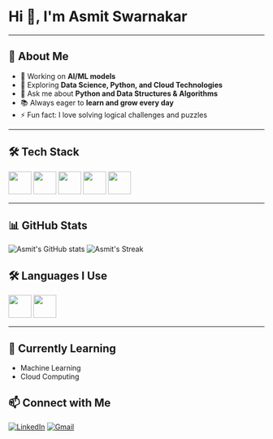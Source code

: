 # Hi 👋, I'm Asmit Swarnakar
---

## 🌟 About Me  
- 🔭 Working on **AI/ML models**  
- 🌱 Exploring **Data Science, Python, and Cloud Technologies**  
- 💬 Ask me about **Python and Data Structures & Algorithms**  
- 📚 Always eager to **learn and grow every day**  
- ⚡ Fun fact: I love solving logical challenges and puzzles  

---

## 🛠️ Tech Stack  

<p>
  <!-- SQL (MySQL logo as SQL icon) -->
  <img src="https://cdn.jsdelivr.net/gh/devicons/devicon/icons/mysql/mysql-original.svg" width="45" height="45"/>
  <!-- Power BI (custom PNG since no devicon) -->
  <img src="https://img.icons8.com/color/48/power-bi.png" width="45" height="45"/>
  <!-- Excel -->
  <img src="https://img.icons8.com/color/48/microsoft-excel-2019.png" width="45" height="45"/>
  <!-- Machine Learning (custom AI icon) -->
  <img src="https://img.icons8.com/color/48/artificial-intelligence.png" width="45" height="45"/>
  <!-- Jupyter Notebook -->
  <img src="https://cdn.jsdelivr.net/gh/devicons/devicon/icons/jupyter/jupyter-original.svg" width="45" height="45"/>
</p>



---

## 📊 GitHub Stats  
![Asmit's GitHub stats](https://github-readme-stats.vercel.app/api?username=asmit&show_icons=true&theme=radical&hide_border=true)
![Asmit's Streak](https://github-readme-streak-stats.herokuapp.com/?user=asmit&theme=radical&hide_border=true)
 
## 🛠️ Languages I Use  
<p>
<!-- Python -->
  <img src="https://cdn.jsdelivr.net/gh/devicons/devicon/icons/python/python-original.svg" width="45" height="45"/>
 <!-- C++ -->
  <img src="https://cdn.jsdelivr.net/gh/devicons/devicon/icons/cplusplus/cplusplus-original.svg" width="45" height="45"/>
</p>

---

## 🌱 Currently Learning
- Machine Learning
- Cloud Computing

## 📫 Connect with Me
[![LinkedIn](https://img.shields.io/badge/LinkedIn-blue?style=for-the-badge&logo=linkedin)]([www.linkedin.com/in/asmit-swarnakar-210a34267](https://www.linkedin.com/in/asmit-swarnakar-210a34267/))
[![Gmail](https://img.shields.io/badge/Gmail-D14836?style=for-the-badge&logo=gmail&logoColor=white)](asmitswarnakar76@gmail.com)

